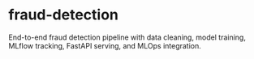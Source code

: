 # fraud-detection
End-to-end fraud detection pipeline with data cleaning, model training, MLflow tracking, FastAPI serving, and MLOps integration.
